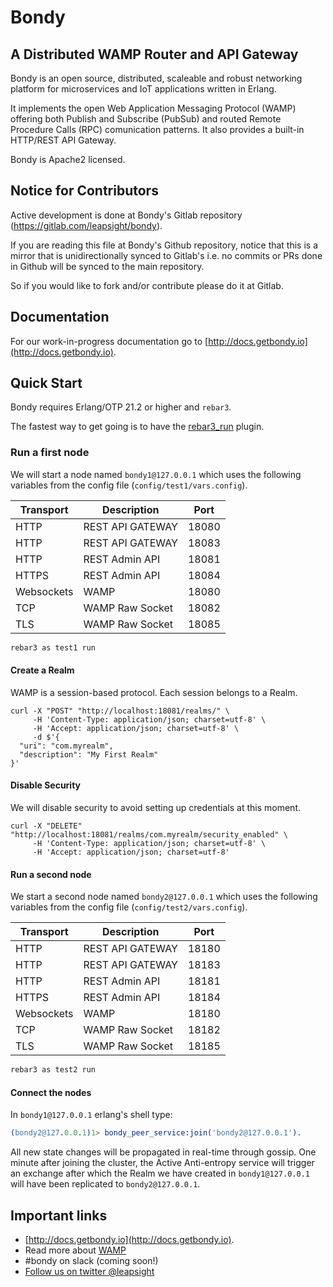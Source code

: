# Bondy
## A Distributed WAMP Router and API Gateway

Bondy is an open source, distributed, scaleable and robust networking platform for microservices and IoT applications written in Erlang.

It implements the open Web Application Messaging Protocol (WAMP) offering both Publish and Subscribe (PubSub) and routed Remote Procedure Calls (RPC) comunication patterns. It also provides a built-in HTTP/REST API Gateway.

Bondy is Apache2 licensed.

## Notice for Contributors

Active development is done at Bondy's Gitlab repository (https://gitlab.com/leapsight/bondy).

If you are reading this file at Bondy's Github repository, notice that this is a mirror that is unidirectionally synced to Gitlab's i.e. no commits or PRs done in Github will be synced to the main repository.

So if you would like to fork and/or contribute please do it at Gitlab.

## Documentation

For our work-in-progress documentation go to [http://docs.getbondy.io](http://docs.getbondy.io).

## Quick Start

Bondy requires Erlang/OTP 21.2 or higher and `rebar3`.

The fastest way to get going is to have the [rebar3_run](https://www.rebar3.org/docs/using-available-plugins#section-run-release) plugin.

### Run a first node

We will start a node named `bondy1@127.0.0.1` which uses the following variables from the config file (`config/test1/vars.config`).

|Transport|Description|Port|
|---|---|---|
|HTTP|REST API GATEWAY|18080|
|HTTP|REST API GATEWAY|18083|
|HTTP|REST Admin API|18081|
|HTTPS|REST Admin API|18084|
|Websockets|WAMP|18080|
|TCP|WAMP Raw Socket|18082|
|TLS|WAMP Raw Socket|18085|


```bash
rebar3 as test1 run
```

#### Create a Realm

WAMP is a session-based protocol. Each session belongs to a Realm.

```curl
curl -X "POST" "http://localhost:18081/realms/" \
     -H 'Content-Type: application/json; charset=utf-8' \
     -H 'Accept: application/json; charset=utf-8' \
     -d $'{
  "uri": "com.myrealm",
  "description": "My First Realm"
}'
```

#### Disable Security

We will disable security to avoid setting up credentials at this moment.

```curl
curl -X "DELETE" "http://localhost:18081/realms/com.myrealm/security_enabled" \
     -H 'Content-Type: application/json; charset=utf-8' \
     -H 'Accept: application/json; charset=utf-8'
```

#### Run a second node

We start a second node named `bondy2@127.0.0.1` which uses the following variables from the config file (`config/test2/vars.config`).

|Transport|Description|Port|
|---|---|---|
|HTTP|REST API GATEWAY|18180|
|HTTP|REST API GATEWAY|18183|
|HTTP|REST Admin API|18181|
|HTTPS|REST Admin API|18184|
|Websockets|WAMP|18180|
|TCP|WAMP Raw Socket|18182|
|TLS|WAMP Raw Socket|18185|

```bash
rebar3 as test2 run
```

#### Connect the nodes

In `bondy1@127.0.0.1` erlang's shell type:

```erlang
(bondy2@127.0.0.1)1> bondy_peer_service:join('bondy2@127.0.0.1').
```

All new state changes will be propagated in real-time through gossip.
One minute after joining the cluster, the Active Anti-entropy service will trigger an exchange after which the Realm we have created in `bondy1@127.0.0.1` will have been replicated to `bondy2@127.0.0.1`.

## Important links

* [http://docs.getbondy.io](http://docs.getbondy.io).
* Read more about [WAMP](wamp-proto.org)
* #bondy on slack (coming soon!)
* [Follow us on twitter @leapsight](https://twitter.com/leapsight)
